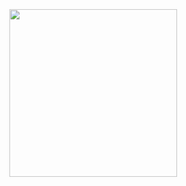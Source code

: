 <img src="https://github.com/write18jack/NavigationSample/assets/79181941/1deea544-0c42-4df1-ab2b-ae27f1195b3d" width="300px">
